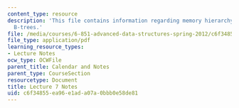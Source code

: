 ```yaml
---
content_type: resource
description: 'This file contains information regarding memory hierarchy: models, cache-oblivious
  B-trees.'
file: /media/courses/6-851-advanced-data-structures-spring-2012/c6f34855ea96e1ada07a0bbb0e58de81_MIT6_851S12_Lec7.pdf
file_type: application/pdf
learning_resource_types:
- Lecture Notes
ocw_type: OCWFile
parent_title: Calendar and Notes
parent_type: CourseSection
resourcetype: Document
title: Lecture 7 Notes
uid: c6f34855-ea96-e1ad-a07a-0bbb0e58de81
---
```

